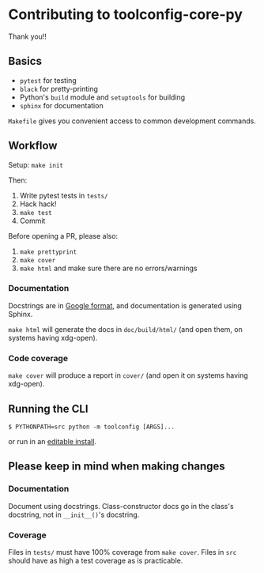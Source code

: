 # Contributing to toolconfig-core-py

Thank you!!

## Basics

* `pytest` for testing
* `black` for pretty-printing
* Python's `build` module and `setuptools` for building
* `sphinx` for documentation

`Makefile` gives you convenient access to common development commands.

## Workflow

Setup: `make init`

Then:

1. Write pytest tests in `tests/`
2. Hack hack!
3. `make test`
4. Commit

Before opening a PR, please also:

1. `make prettyprint`
2. `make cover`
3. `make html` and make sure there are no errors/warnings

### Documentation

Docstrings are in [Google format], and documentation is generated using Sphinx.

`make html` will generate the docs in `doc/build/html/` (and open them, on
systems having xdg-open).

### Code coverage

`make cover` will produce a report in `cover/` (and open it on systems
having xdg-open).

## Running the CLI

```
$ PYTHONPATH=src python -m toolconfig [ARGS]...
```
or run in an [editable install].

## Please keep in mind when making changes

### Documentation

Document using docstrings.  Class-constructor docs go in the class's docstring,
not in `__init__()`'s docstring.

### Coverage

Files in `tests/` must have 100% coverage from `make cover`.  Files in
`src` should have as high a test coverage as is practicable.

[editable install]: https://setuptools.pypa.io/en/latest/userguide/development_mode.html
[Google format]: https://sphinxcontrib-napoleon.readthedocs.io/en/latest/example_google.html
